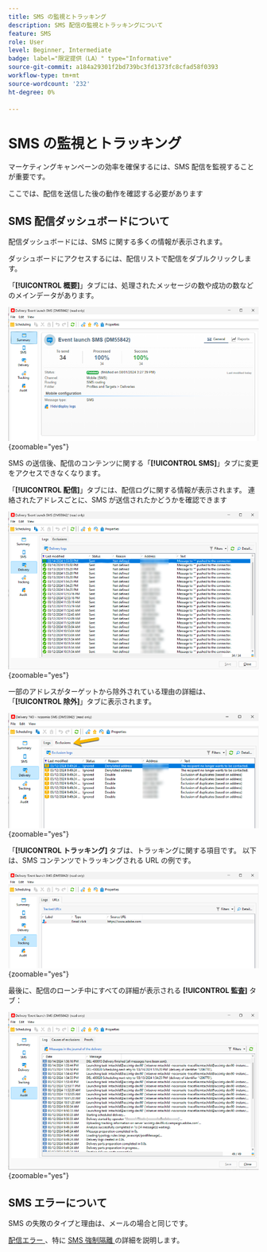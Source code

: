 ```yaml
---
title: SMS の監視とトラッキング
description: SMS 配信の監視とトラッキングについて
feature: SMS
role: User
level: Beginner, Intermediate
badge: label="限定提供（LA）" type="Informative"
source-git-commit: a184a29301f2bd739bc3fd1373fc8cfad58f0393
workflow-type: tm+mt
source-wordcount: '232'
ht-degree: 0%

---
```



# SMS の監視とトラッキング

マーケティングキャンペーンの効率を確保するには、SMS 配信を監視することが重要です。

ここでは、配信を送信した後の動作を確認する必要があります

## SMS 配信ダッシュボードについて

配信ダッシュボードには、SMS に関する多くの情報が表示されます。

ダッシュボードにアクセスするには、配信リストで配信をダブルクリックします。

「**[!UICONTROL 概要]**」タブには、処理されたメッセージの数や成功の数などのメインデータがあります。

![](assets/sms_summary.png){zoomable="yes"}

SMS の送信後、配信のコンテンツに関する「**[!UICONTROL SMS]**」タブに変更をアクセスできなくなります。

「**[!UICONTROL 配信]**」タブには、配信ログに関する情報が表示されます。 連絡されたアドレスごとに、SMS が送信されたかどうかを確認できます

![](assets/sms_deliverylogs.png){zoomable="yes"}

一部のアドレスがターゲットから除外されている理由の詳細は、「**[!UICONTROL 除外]**」タブに表示されます。

![](assets/sms_exclusions.png){zoomable="yes"}

「**[!UICONTROL トラッキング]** タブは、トラッキングに関する項目です。 以下は、SMS コンテンツでトラッキングされる URL の例です。

![](assets/sms_trackinglogs.png){zoomable="yes"}

最後に、配信のローンチ中にすべての詳細が表示される **[!UICONTROL 監査]** タブ：

![](assets/sms_audit.png){zoomable="yes"}

## SMS エラーについて

SMS の失敗のタイプと理由は、メールの場合と同じです。

[ 配信エラー ](../delivery-failures.md)、特に [SMS 強制隔離 ](../delivery-failures.md#sms-quarantines) の詳細を説明します。

